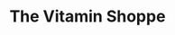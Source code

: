 ---
title: "The Vitamin Shoppe"
url: /poughkeepsie/the-vitamin-shoppe/
shop: nutrition supplements
---